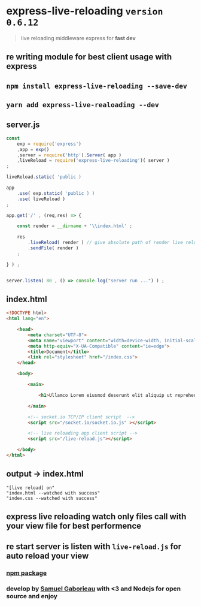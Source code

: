 # express-live-reloading `version 0.6.12`

> live reloading middleware express for **fast dev**

## re writing module for best client usage with express

## ```npm install express-live-reloading --save-dev```


## ```yarn add express-live-realoading --dev```

## server.js

```javascript
const
    exp = require('express')
    ,app = exp()
    ,server = require('http').Server( app )
    ,liveReload = require('express-live-reloading')( server )
;

liveReload.static( 'public )

app
    .use( exp.static( 'public ) )
    .use( liveReload )
;

app.get('/' , (req,res) => {

    const render = __dirname + '\\index.html' ;

    res
        .liveReload( render ) // give absolute path of render live reload
        .sendFile( render )
    ;

} ) ;


server.listen( 80 , () => console.log("server run ...") ) ;

```

## index.html
```html
<!DOCTYPE html>
<html lang="en">

    <head>
        <meta charset="UTF-8">
        <meta name="viewport" content="width=device-width, initial-scale=1.0">
        <meta http-equiv="X-UA-Compatible" content="ie=edge">
        <title>Document</title>
        <link rel="stylesheet" href="/index.css">
    </head>

    <body>

        <main>

            <h1>Ullamco Lorem eiusmod deserunt elit aliquip ut reprehenderit.</h1>

        </main>

        <!-- socket.io TCP/IP client script  -->
        <script src="/socket.io/socket.io.js" ></script>

        <!-- live reloading app client script -->
        <script src="/live-reload.js"></script>

    </body>
</html>
```

## output -> index.html
```
"[live reload] on"
"index.html --watched with success"
"index.css --watched with success"
```

## express live reloading watch only files call with your view file for best performence
## re start server is listen with `live-reload.js` for auto reload your view

### [npm package](https://www.npmjs.com/package/express-live-reloading)

### develop by [Samuel Gaborieau](https://orivoir.github.io/profil-reactjs/) with **<3** and **Nodejs** for **open source** and **enjoy**